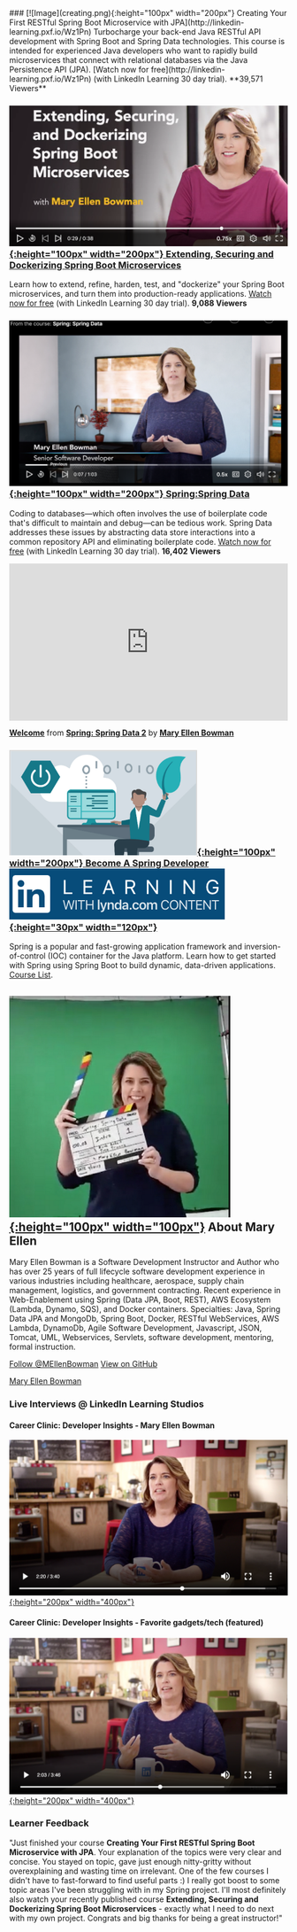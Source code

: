 <script type="text/javascript" src="https://platform.linkedin.com/badges/js/profile.js" async defer></script>
<meta name='ir-site-verification-token' value='-693129333' />
### [![Image](creating.png){:height="100px" width="200px"}   Creating Your First RESTful Spring Boot Microservice with JPA](http://linkedin-learning.pxf.io/Wz1Pn)
Turbocharge your back-end Java RESTful API development with Spring Boot and Spring Data technologies. This course is intended for experienced Java developers who want to rapidly build microservices that connect with relational databases via the Java Persistence API (JPA). [Watch now for free](http://linkedin-learning.pxf.io/Wz1Pn) (with LinkedIn Learning 30 day trial).
**39,571 Viewers** 

### [![Image](extending.png){:height="100px" width="200px"}   Extending, Securing and Dockerizing Spring Boot Microservices ](http://linkedin-learning.pxf.io/3aGqA)
Learn how to extend, refine, harden, test, and "dockerize" your Spring Boot microservices, and turn them into production-ready applications. [Watch now for free](http://linkedin-learning.pxf.io/3aGqA) (with LinkedIn Learning 30 day trial).
**9,088 Viewers**
### [![Image](SpringData.png){:height="100px" width="200px"}   Spring:Spring Data](http://linkedin-learning.pxf.io/dvmPy)
Coding to databases—which often involves the use of boilerplate code that's difficult to maintain and debug—can be tedious work. Spring Data addresses these issues by abstracting data store interactions into a common repository API and eliminating boilerplate code. [Watch now for free](http://linkedin-learning.pxf.io/dvmPy) (with LinkedIn Learning 30 day trial).
**16,402 Viewers**
<div style="position:relative;height:0;padding-bottom:56.25%"><iframe width="640" height="360" src="https://www.linkedin.com/learning/embed/spring-spring-data-2/welcome?claim=AQFkAntdGjlaagAAAW1VVtRd4Lqnr9-D06N5TfBAvIuJdwByZedCX2XzVEOXsCTfZtC_q0pcfMICSqSxO5RrrIwR03_TudOq8aPw8QnkzWurBUP_QSoehRH-YkL9VRy_UWL5q-vOrChrA7qvBy0ypCEv6xRaEdTGu7pJdF9FOyr4FH2q0UbpDc1lz4arsIhEvAmgK_htWkERbmEoIaNCdxHySOsgeY9wA_VNCYXrMNxnCMJC25wP9csxHRG7dqAPPsk84uJbPbiri4IjczwjUv5iOIFencdlva3yzxlqgtwO99mRtbldEntfOcovXXtYu9Jp5gjukGpPvcR3qx5QSZlKh-dljaeVCfy6-LOmfcDFZr132_xr4XpOZZYwQqK59wi83ar0w7Way61xSlUhq990PkuKUFp1vw7FsnSJaqSf_Dx3gIn-HhJq2R0pY4fBXvOxNqmxyDC9zwHUbBu6ler4u8GtZaNGxsjrbxqbsBy3jhnd1AJQmiEwyMLUj_jJtTBSIqKHPSf_MyXVUefoy89d_7yqAN2MdbslrT1HbjY_o6OqDmvYArS15LlB1F609bwclCEmHgCHQJ9rePGCy-tLKLA5sQKn1d6W9qqGCHRNnkvvzNlxdyub1prSMaWOTnQ7gZ-F0El_1Av2W8jevpeh6T3VMt2ApIrYE_kZYEhTbTHPqWDSItEL2u27KJ7sS1fO5k9qqBrRgLGIUZa61Ow_UHJjEIN9P1CnfgxW-A&autoplay=true" mozallowfullscreen="true" webkitallowfullscreen="true" allowfullscreen="true" frameborder="0" style="position:absolute;width:100%;height:100%;left:0"></iframe></div><p><strong><a href="https://www.linkedin.com/learning/spring-spring-data-2/welcome?trk=embed_lil" title="Welcome">Welcome</a></strong> from <strong><a href="https://www.linkedin.com/learning/spring-spring-data-2?trk=embed_lil" title="Discover how to easily implement JPA-based repositories using Spring Data JPA. Learn about the Spring Data Commons, JPA for object-relational mapping, querying with Spring Data, and more.">Spring: Spring Data 2</a></strong> by <strong><a href="https://www.linkedin.com/learning/instructors/mary-ellen-bowman?trk=embed_lil">Mary Ellen Bowman</a></strong></p>

### [![Image](LearningPath.png){:height="100px" width="200px"}   Become A Spring Developer](http://linkedin-learning.pxf.io/1kmKB)&nbsp;&nbsp;&nbsp;&nbsp;&nbsp;&nbsp;&nbsp;&nbsp;&nbsp;&nbsp;&nbsp;&nbsp;&nbsp;&nbsp;&nbsp;&nbsp; [![Image](Lil.png){:height="30px" width="120px"}](http://linkedin-learning.pxf.io/KGnQz)
Spring is a popular and fast-growing application framework and inversion-of-control (IOC) container for the Java platform. Learn how to get started with Spring using Spring Boot to build dynamic, data-driven applications. [Course List](http://linkedin-learning.pxf.io/1kmKB).
## [![Image](action.png){:height="100px" width="100px"}](http://maryellenteaches.github.io/action.png)   About Mary Ellen 
Mary Ellen Bowman is a Software Development Instructor and Author who has over 25 years of full lifecycle software development experience in various industries including healthcare, aerospace, supply chain management, logistics, and government contracting. Recent experience in Web-Enablement using Spring (Data JPA, Boot, REST), AWS Ecosystem (Lambda, Dynamo, SQS), and Docker containers.
Specialties: Java, Spring Data JPA and MongoDb, Spring Boot, Docker, RESTful WebServices, AWS Lambda, DynamoDb, Agile Software Development, Javascript, JSON, Tomcat, UML, Webservices, Servlets, software development, mentoring, formal instruction. 

<a href="https://twitter.com/MEllenBowman?ref_src=twsrc%5Etfw" class="twitter-follow-button" data-show-count="false">Follow @MEllenBowman</a><script async src="https://platform.twitter.com/widgets.js" charset="utf-8"></script> <a href="https://github.com/maryellenteaches" class="btn">View on GitHub</a>

<div class="LI-profile-badge"  data-version="v1" data-size="large" data-locale="en_US" data-type="horizontal" data-theme="dark" data-vanity="mebowman"><a class="LI-simple-link" href='http://www.linkedin.com/in/mebowman?trk=profile-badge'>Mary Ellen Bowman</a></div>


### Live Interviews @ LinkedIn Learning Studios

#### Career Clinic: Developer Insights - Mary Ellen Bowman

[![Image](interview.png){:height="200px" width="400px"}](http://linkedin-learning.pxf.io/MV9vN)

#### Career Clinic: Developer Insights - Favorite gadgets/tech (featured)

[![Image](gadgets.png){:height="200px" width="400px"}](http://linkedin-learning.pxf.io/QX5Zo)

### Learner Feedback
"Just finished your course **Creating Your First RESTful Spring Boot Microservice with JPA**. Your explanation of the topics were very clear and concise. You stayed on topic, gave just enough nitty-gritty without overexplaining and wasting time on irrelevant. One of the few courses I didn't have to fast-forward to find useful parts :) I really got boost to some topic areas I've been struggling with in my Spring project. I'll most definitely also watch your recently published course **Extending, Securing and Dockerizing Spring Boot Microservices** - exactly what I need to do next with my own project.
Congrats and big thanks for being a great instructor!"

